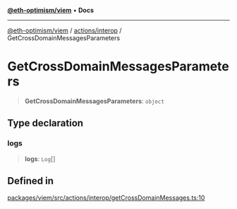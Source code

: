[**@eth-optimism/viem**](../../../README.md) • **Docs**

***

[@eth-optimism/viem](../../../README.md) / [actions/interop](../README.md) / GetCrossDomainMessagesParameters

# GetCrossDomainMessagesParameters

> **GetCrossDomainMessagesParameters**: `object`

## Type declaration

### logs

> **logs**: `Log`[]

## Defined in

[packages/viem/src/actions/interop/getCrossDomainMessages.ts:10](https://github.com/ethereum-optimism/ecosystem/blob/e811aa63ad2d81436ee2008e44d114c24dafedef/packages/viem/src/actions/interop/getCrossDomainMessages.ts#L10)
